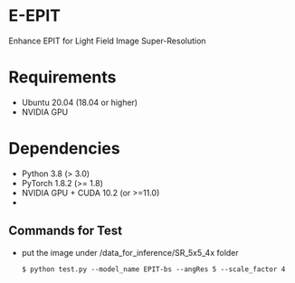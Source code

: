 # E-EPIT
Enhance EPIT for Light Field Image Super-Resolution

# Requirements
- Ubuntu 20.04 (18.04 or higher)
- NVIDIA GPU

# Dependencies
- Python 3.8 (> 3.0)
- PyTorch 1.8.2 (>= 1.8)
- NVIDIA GPU + CUDA 10.2 (or >=11.0)
- 

## Commands for Test
* put the image under /data_for_inference/SR_5x5_4x folder
  ```
  $ python test.py --model_name EPIT-bs --angRes 5 --scale_factor 4 
  ```
